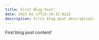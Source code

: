 ```yaml
---
title: First Blog Post!
date: 2022-02-17T15:19:15.812Z
description: First blog post description!
---
```

First blog post content!